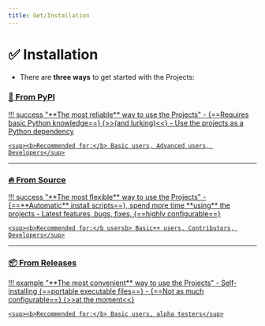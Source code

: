 ```yaml
---
title: Get/Installation
---
```


<!-- include start -->

# ✅ Installation

- There are **three ways** to get started with the Projects:

### [**🧀 From PyPI**](site:/get/pypi)

<a href="site:get/pypi">
!!! success "**The most reliable** way to use the Projects"
    - {==Requires basic Python knowledge==} {>>(and lurking)<<}
    - Use the projects as a Python dependency

    <sup><b>Recommended for:</b> Basic users, Advanced users, Developers</sup>
</a>

<hr>

### [**🔥 From Source**](site:/get/source)

<a href="site:get/source">
!!! success "**The most flexible** way to use the Projects"
    - {==**Automatic** install scripts==}, spend more time **using** the projects
    - Latest features, bugs, fixes, {==highly configurable==}

    <sup><b>Recommended for:</b usersb> Basic++ users, Contributors, Developers</sup>
</a>

<hr>

### [**📦 From Releases**](site:/get/releases)

<a href="site:get/releases">
!!! example "**The most convenient** way to use the Projects"
    - Self-installing {==portable executable files==}
    - {==Not as much configurable==} {>>at the moment<<}

    <sup><b>Recommended for:</b> Basic users, alpha testers</sup>
</a>
